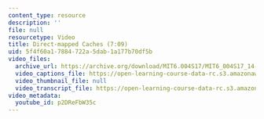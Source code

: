 ```yaml
---
content_type: resource
description: ''
file: null
resourcetype: Video
title: Direct-mapped Caches (7:09)
uid: 5f4f60a1-7884-722a-5dab-1a177b70df5b
video_files:
  archive_url: https://archive.org/download/MIT6.004S17/MIT6_004S17_14-02-07_300k.mp4
  video_captions_file: https://open-learning-course-data-rc.s3.amazonaws.com/6-004-computation-structures-spring-2017/329cbb7446db5080934e5cc03db7394b_p2DReFbW35c.vtt
  video_thumbnail_file: null
  video_transcript_file: https://open-learning-course-data-rc.s3.amazonaws.com/6-004-computation-structures-spring-2017/46cb5d6a5871a03327867402a1c197f0_p2DReFbW35c.pdf
video_metadata:
  youtube_id: p2DReFbW35c
---
```


